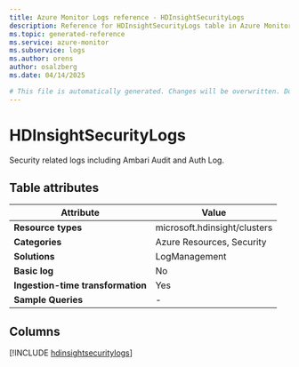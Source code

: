 ```yaml
---
title: Azure Monitor Logs reference - HDInsightSecurityLogs
description: Reference for HDInsightSecurityLogs table in Azure Monitor Logs.
ms.topic: generated-reference
ms.service: azure-monitor
ms.subservice: logs
ms.author: orens
author: osalzberg
ms.date: 04/14/2025

# This file is automatically generated. Changes will be overwritten. Do not change this file directly.
---
```


# HDInsightSecurityLogs

Security related logs including Ambari Audit and Auth Log.


## Table attributes

|Attribute|Value|
|---|---|
|**Resource types**|microsoft.hdinsight/clusters|
|**Categories**|Azure Resources, Security|
|**Solutions**| LogManagement|
|**Basic log**|No|
|**Ingestion-time transformation**|Yes|
|**Sample Queries**|-|



## Columns
  
[!INCLUDE [hdinsightsecuritylogs](~/reusable-content/ce-skilling/azure/includes/azure-monitor/reference/tables/hdinsightsecuritylogs-include.md)]
